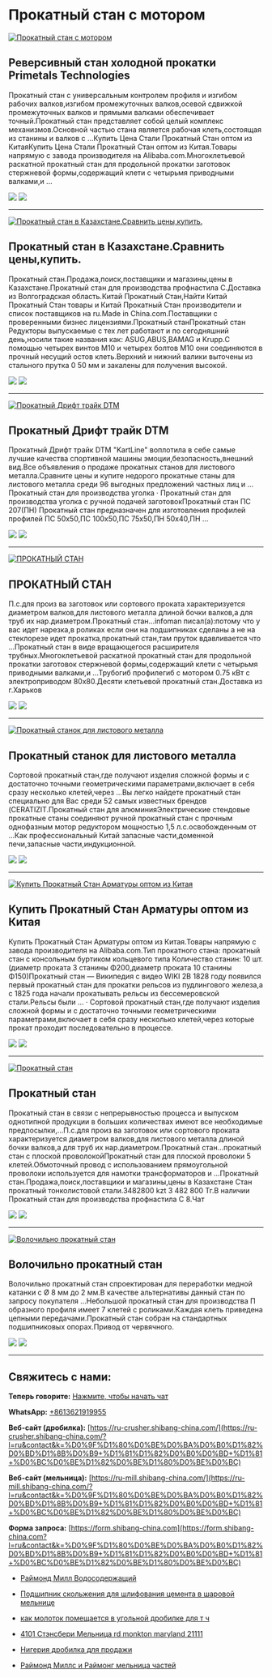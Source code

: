 # Прокатный стан с мотором

<a href="https://swt.shibang-china.com/?l=ru&img&k=%D0%9F%D1%80%D0%BE%D0%BA%D0%B0%D1%82%D0%BD%D1%8B%D0%B9+%D1%81%D1%82%D0%B0%D0%BD+%D1%81+%D0%BC%D0%BE%D1%82%D0%BE%D1%80%D0%BE%D0%BC" target="_blank">![Прокатный стан с мотором](http://static.shibang-china.com/all-800x300/901.jpg)</a>

## Реверсивный стан холодной прокатки Primetals Technologies
Прокатный стан с универсальным контролем профиля и изгибом рабочих валков,изгибом промежуточных валков,осевой сдвижкой промежуточных валков и прямыми валками обеспечивает точный.Прокатный стан представляет собой целый комплекс механизмов.Основной частью стана является рабочая клеть,состоящая из станины и валков с …Купить Цена Стали Прокатный Стан оптом из КитаяКупить Цена Стали Прокатный Стан оптом из Китая.Товары напрямую с завода производителя на Alibaba.com.Многоклетьевой раскатной прокатный стан для продольной прокатки заготовок стержневой формы,содержащий клети с четырьмя приводными валками,и …


<a href="https://whatsapp.shibangsoft.com/WhatsApp.php" target="_blank" title="WhatsApp">![](http://static.shibang-china.com/icon/whatsapp.png)</a> <a href="https://swt.shibang-china.com/?l=ru&icon&k=%D0%9F%D1%80%D0%BE%D0%BA%D0%B0%D1%82%D0%BD%D1%8B%D0%B9+%D1%81%D1%82%D0%B0%D0%BD+%D1%81+%D0%BC%D0%BE%D1%82%D0%BE%D1%80%D0%BE%D0%BC" target="_blank">![](http://static.shibang-china.com/icon/chat-ru.png)</a>

---

<a href="https://swt.shibang-china.com/?l=ru&img&k=%D0%9F%D1%80%D0%BE%D0%BA%D0%B0%D1%82%D0%BD%D1%8B%D0%B9+%D1%81%D1%82%D0%B0%D0%BD+%D1%81+%D0%BC%D0%BE%D1%82%D0%BE%D1%80%D0%BE%D0%BC" target="_blank">![Прокатный стан в Казахстане.Сравнить цены,купить.](http://static.shibang-china.com/all-800x300/1358.jpg)</a>

## Прокатный стан в Казахстане.Сравнить цены,купить.
Прокатный стан.Продажа,поиск,поставщики и магазины,цены в Казахстане.Прокатный стан для производства профнастила С.Доставка из Волгоградская область.Китай Прокатный Стан,Найти Китай Прокатный Стан товары и Китай Прокатный Стан производители и список поставщиков на ru.Made in China.com.Поставщики с проверенными бизнес лицензиями.Прокатный станПрокатный стан Редукторы выпускаемые с тех лет работают и по сегодняшний день,носили такие названия как: ASUG,ABUS,BAMAG и Krupp.С помощью четырех винтов М10 и четырех болтов М10 они соединяются в прочный несущий остов клеть.Верхний и нижний валики выточены из стального прутка 0 50 мм и закалены для получения высокой.


<a href="https://whatsapp.shibangsoft.com/WhatsApp.php" target="_blank" title="WhatsApp">![](http://static.shibang-china.com/icon/whatsapp.png)</a> <a href="https://swt.shibang-china.com/?l=ru&icon&k=%D0%9F%D1%80%D0%BE%D0%BA%D0%B0%D1%82%D0%BD%D1%8B%D0%B9+%D1%81%D1%82%D0%B0%D0%BD+%D1%81+%D0%BC%D0%BE%D1%82%D0%BE%D1%80%D0%BE%D0%BC" target="_blank">![](http://static.shibang-china.com/icon/chat-ru.png)</a>

---

<a href="https://swt.shibang-china.com/?l=ru&img&k=%D0%9F%D1%80%D0%BE%D0%BA%D0%B0%D1%82%D0%BD%D1%8B%D0%B9+%D1%81%D1%82%D0%B0%D0%BD+%D1%81+%D0%BC%D0%BE%D1%82%D0%BE%D1%80%D0%BE%D0%BC" target="_blank">![Прокатный Дрифт трайк DTM](http://static.shibang-china.com/all-800x300/691.jpg)</a>

## Прокатный Дрифт трайк DTM
Прокатный Дрифт трайк DTM &quot;KartLine&quot; воплотила в себе самые лучшие качества спортивной машины эмоции,безопасность,внешний вид.Все объявления о продаже прокатных станов для листового металла.Сравните цены и купите недорого прокатные станы для листового металла среди 96 выгодных предложений частных лиц и …Прокатный стан для производства уголка&nbsp;&#0183;&#32;Прокатный стан для производства уголка с ручной подачей заготовокПрокатный стан ПС 207(ПН) Прокатный стан предназначен для изготовления профилей профилей ПС 50х50,ПС 100х50,ПС 75х50,ПН 50х40,ПН …


<a href="https://whatsapp.shibangsoft.com/WhatsApp.php" target="_blank" title="WhatsApp">![](http://static.shibang-china.com/icon/whatsapp.png)</a> <a href="https://swt.shibang-china.com/?l=ru&icon&k=%D0%9F%D1%80%D0%BE%D0%BA%D0%B0%D1%82%D0%BD%D1%8B%D0%B9+%D1%81%D1%82%D0%B0%D0%BD+%D1%81+%D0%BC%D0%BE%D1%82%D0%BE%D1%80%D0%BE%D0%BC" target="_blank">![](http://static.shibang-china.com/icon/chat-ru.png)</a>

---

<a href="https://swt.shibang-china.com/?l=ru&img&k=%D0%9F%D1%80%D0%BE%D0%BA%D0%B0%D1%82%D0%BD%D1%8B%D0%B9+%D1%81%D1%82%D0%B0%D0%BD+%D1%81+%D0%BC%D0%BE%D1%82%D0%BE%D1%80%D0%BE%D0%BC" target="_blank">![ПРОКАТНЫЙ СТАН](http://static.shibang-china.com/all-800x300/536.jpg)</a>

## ПРОКАТНЫЙ СТАН
П.с.для произ ва заготовок или сортового проката характеризуется диаметром валков,для листового металла длиной бочки валков,а для труб их нар.диаметром.Прокатный стан…infoman писал(а):потому что у вас идет нарезка,в роликах если они на подшипниках сделаны а не на стеклорезе идет прокатка,прокатный стан,там пруток вдавливается что …Прокатный стан в виде вращающегося расширителя трубных.Многоклетьевой раскатной прокатный стан для продольной прокатки заготовок стержневой формы,содержащий клети с четырьмя приводными валками,и …Трубогиб профилегиб с мотором 0.75 кВт с электроприводом 80х80.Десяти клетьевой прокатный стан.Доставка из г.Харьков


<a href="https://whatsapp.shibangsoft.com/WhatsApp.php" target="_blank" title="WhatsApp">![](http://static.shibang-china.com/icon/whatsapp.png)</a> <a href="https://swt.shibang-china.com/?l=ru&icon&k=%D0%9F%D1%80%D0%BE%D0%BA%D0%B0%D1%82%D0%BD%D1%8B%D0%B9+%D1%81%D1%82%D0%B0%D0%BD+%D1%81+%D0%BC%D0%BE%D1%82%D0%BE%D1%80%D0%BE%D0%BC" target="_blank">![](http://static.shibang-china.com/icon/chat-ru.png)</a>

---

<a href="https://swt.shibang-china.com/?l=ru&img&k=%D0%9F%D1%80%D0%BE%D0%BA%D0%B0%D1%82%D0%BD%D1%8B%D0%B9+%D1%81%D1%82%D0%B0%D0%BD+%D1%81+%D0%BC%D0%BE%D1%82%D0%BE%D1%80%D0%BE%D0%BC" target="_blank">![Прокатный станок для листового металла](http://static.shibang-china.com/all-800x300/1252.jpg)</a>

## Прокатный станок для листового металла
Сортовой прокатный стан,где получают изделия сложной формы и с достаточно точными геометрическими параметрами,включает в себя сразу несколько клетей,через …Вы легко найдете прокатный стан специально для Вас среди 52 самых известных брендов (CERATIZIT.Прокатный стан для алюминияЭлектрические стендовые прокатные станы соединяют ручной прокатный стан с прочным однофазным мотор редуктором мощностью 1,5 л.с.освобожденным от …Как профессиональный Китай запасные части,доменной печи,запасные части,индукционной.


<a href="https://whatsapp.shibangsoft.com/WhatsApp.php" target="_blank" title="WhatsApp">![](http://static.shibang-china.com/icon/whatsapp.png)</a> <a href="https://swt.shibang-china.com/?l=ru&icon&k=%D0%9F%D1%80%D0%BE%D0%BA%D0%B0%D1%82%D0%BD%D1%8B%D0%B9+%D1%81%D1%82%D0%B0%D0%BD+%D1%81+%D0%BC%D0%BE%D1%82%D0%BE%D1%80%D0%BE%D0%BC" target="_blank">![](http://static.shibang-china.com/icon/chat-ru.png)</a>

---

<a href="https://swt.shibang-china.com/?l=ru&img&k=%D0%9F%D1%80%D0%BE%D0%BA%D0%B0%D1%82%D0%BD%D1%8B%D0%B9+%D1%81%D1%82%D0%B0%D0%BD+%D1%81+%D0%BC%D0%BE%D1%82%D0%BE%D1%80%D0%BE%D0%BC" target="_blank">![Купить Прокатный Стан Арматуры оптом из Китая](http://static.shibang-china.com/all-800x300/1493.jpg)</a>

## Купить Прокатный Стан Арматуры оптом из Китая
Купить Прокатный Стан Арматуры оптом из Китая.Товары напрямую с завода производителя на Alibaba.com.Тип прокатного стана: прокатный стан с консольным буртиком кольцевого типа Количество станин: 10 шт.(диаметр проката 3 станины Φ200,диаметр проката 10 станины Φ150)Прокатный стан — Википедия с видео WIKI 2В 1828 году появился первый прокатный стан для прокатки рельсов из пудлингового железа,а с 1825 года начали прокатывать рельсы из бессемеровской стали.Рельсы были …&nbsp;&#0183;&#32;Сортовой прокатный стан,где получают изделия сложной формы и с достаточно точными геометрическими параметрами,включает в себя сразу несколько клетей,через которые прокат проходит последовательно в процессе.


<a href="https://whatsapp.shibangsoft.com/WhatsApp.php" target="_blank" title="WhatsApp">![](http://static.shibang-china.com/icon/whatsapp.png)</a> <a href="https://swt.shibang-china.com/?l=ru&icon&k=%D0%9F%D1%80%D0%BE%D0%BA%D0%B0%D1%82%D0%BD%D1%8B%D0%B9+%D1%81%D1%82%D0%B0%D0%BD+%D1%81+%D0%BC%D0%BE%D1%82%D0%BE%D1%80%D0%BE%D0%BC" target="_blank">![](http://static.shibang-china.com/icon/chat-ru.png)</a>

---

<a href="https://swt.shibang-china.com/?l=ru&img&k=%D0%9F%D1%80%D0%BE%D0%BA%D0%B0%D1%82%D0%BD%D1%8B%D0%B9+%D1%81%D1%82%D0%B0%D0%BD+%D1%81+%D0%BC%D0%BE%D1%82%D0%BE%D1%80%D0%BE%D0%BC" target="_blank">![Прокатный стан](http://static.shibang-china.com/all-800x300/414.jpg)</a>

## Прокатный стан
Прокатный стан в связи с непрерывностью процесса и выпуском однотипной продукции в больших количествах имеют все необходимые предпосылки,…П.с.для произ ва заготовок или сортового проката характеризуется диаметром валков,для листового металла длиной бочки валков,а для труб их нар.диаметром.Прокатный стан…прокатный стан с плоской проволокойПрокатный стан для плоской проволоки 5 клетей.Обмоточный провод с использованием прямоугольной проволоки используется для намотки трансформаторов и …Прокатный стан.Продажа,поиск,поставщики и магазины,цены в Казахстане Стан прокатный тонколистовой стали.3482800 kzt 3 482 800 Тг.В наличии Прокатный стан для производства профнастила С 8.Чат


<a href="https://whatsapp.shibangsoft.com/WhatsApp.php" target="_blank" title="WhatsApp">![](http://static.shibang-china.com/icon/whatsapp.png)</a> <a href="https://swt.shibang-china.com/?l=ru&icon&k=%D0%9F%D1%80%D0%BE%D0%BA%D0%B0%D1%82%D0%BD%D1%8B%D0%B9+%D1%81%D1%82%D0%B0%D0%BD+%D1%81+%D0%BC%D0%BE%D1%82%D0%BE%D1%80%D0%BE%D0%BC" target="_blank">![](http://static.shibang-china.com/icon/chat-ru.png)</a>

---

<a href="https://swt.shibang-china.com/?l=ru&img&k=%D0%9F%D1%80%D0%BE%D0%BA%D0%B0%D1%82%D0%BD%D1%8B%D0%B9+%D1%81%D1%82%D0%B0%D0%BD+%D1%81+%D0%BC%D0%BE%D1%82%D0%BE%D1%80%D0%BE%D0%BC" target="_blank">![Волочильно прокатный стан](http://static.shibang-china.com/all-800x300/287.jpg)</a>

## Волочильно прокатный стан
Волочильно прокатный стан спроектирован для переработки медной катанки с &#216; 8 мм до 2 мм.В качестве альтернативы данный стан по запросу покупателя …Небольшой прокатный стан для производства П образного профиля имеет 7 клетей с роликами.Каждая клеть приведена цепными передачами.Прокатный стан собран на стандартных подшипниковых опорах.Привод от червячного.

<a href="https://whatsapp.shibangsoft.com/WhatsApp.php" target="_blank" title="WhatsApp">![](http://static.shibang-china.com/icon/whatsapp.png)</a> <a href="https://swt.shibang-china.com/?l=ru&icon&k=%D0%9F%D1%80%D0%BE%D0%BA%D0%B0%D1%82%D0%BD%D1%8B%D0%B9+%D1%81%D1%82%D0%B0%D0%BD+%D1%81+%D0%BC%D0%BE%D1%82%D0%BE%D1%80%D0%BE%D0%BC" target="_blank">![](http://static.shibang-china.com/icon/chat-ru.png)</a>

---
## Свяжитесь с нами:

**Теперь говорите:** [Нажмите, чтобы начать чат](https://swt.shibang-china.com?l=ru&contact&k=%D0%9F%D1%80%D0%BE%D0%BA%D0%B0%D1%82%D0%BD%D1%8B%D0%B9+%D1%81%D1%82%D0%B0%D0%BD+%D1%81+%D0%BC%D0%BE%D1%82%D0%BE%D1%80%D0%BE%D0%BC)

**WhatsApp:**  [+8613621919955](https://whatsapp.shibangsoft.com/WhatsApp.php)

**Веб-сайт (дробилка):** [https://ru-crusher.shibang-china.com/](https://ru-crusher.shibang-china.com/?l=ru&contact&k=%D0%9F%D1%80%D0%BE%D0%BA%D0%B0%D1%82%D0%BD%D1%8B%D0%B9+%D1%81%D1%82%D0%B0%D0%BD+%D1%81+%D0%BC%D0%BE%D1%82%D0%BE%D1%80%D0%BE%D0%BC)

**Веб-сайт (мельница):** [https://ru-mill.shibang-china.com/](https://ru-mill.shibang-china.com/?l=ru&contact&k=%D0%9F%D1%80%D0%BE%D0%BA%D0%B0%D1%82%D0%BD%D1%8B%D0%B9+%D1%81%D1%82%D0%B0%D0%BD+%D1%81+%D0%BC%D0%BE%D1%82%D0%BE%D1%80%D0%BE%D0%BC)

**Форма запроса:** [https://form.shibang-china.com](https://form.shibang-china.com?l=ru&contact&k=%D0%9F%D1%80%D0%BE%D0%BA%D0%B0%D1%82%D0%BD%D1%8B%D0%B9+%D1%81%D1%82%D0%B0%D0%BD+%D1%81+%D0%BC%D0%BE%D1%82%D0%BE%D1%80%D0%BE%D0%BC)

* [Раймонд Милл Водосодержащий](../122/%D0%A0%D0%B0%D0%B9%D0%BC%D0%BE%D0%BD%D0%B4%20%D0%9C%D0%B8%D0%BB%D0%BB%20%D0%92%D0%BE%D0%B4%D0%BE%D1%81%D0%BE%D0%B4%D0%B5%D1%80%D0%B6%D0%B0%D1%89%D0%B8%D0%B9.md)

* [Подшипник скольжения для шлифования цемента в шаровой мельнице](../124/%D0%9F%D0%BE%D0%B4%D1%88%D0%B8%D0%BF%D0%BD%D0%B8%D0%BA%20%D1%81%D0%BA%D0%BE%D0%BB%D1%8C%D0%B6%D0%B5%D0%BD%D0%B8%D1%8F%20%D0%B4%D0%BB%D1%8F%20%D1%88%D0%BB%D0%B8%D1%84%D0%BE%D0%B2%D0%B0%D0%BD%D0%B8%D1%8F%20%D1%86%D0%B5%D0%BC%D0%B5%D0%BD%D1%82%D0%B0%20%D0%B2%20%D1%88%D0%B0%D1%80%D0%BE%D0%B2%D0%BE%D0%B9%20%D0%BC%D0%B5%D0%BB%D1%8C%D0%BD%D0%B8%D1%86%D0%B5.md)

* [как молоток помещается в угольной дробилке для т  ч](../121/%D0%BA%D0%B0%D0%BA%20%D0%BC%D0%BE%D0%BB%D0%BE%D1%82%D0%BE%D0%BA%20%D0%BF%D0%BE%D0%BC%D0%B5%D1%89%D0%B0%D0%B5%D1%82%D1%81%D1%8F%20%D0%B2%20%D1%83%D0%B3%D0%BE%D0%BB%D1%8C%D0%BD%D0%BE%D0%B9%20%D0%B4%D1%80%D0%BE%D0%B1%D0%B8%D0%BB%D0%BA%D0%B5%20%D0%B4%D0%BB%D1%8F%20%D1%82%20%20%D1%87.md)

* [4101 Стэнсбери Мельница rd monkton maryland 21111](../123/4101%20%D0%A1%D1%82%D1%8D%D0%BD%D1%81%D0%B1%D0%B5%D1%80%D0%B8%20%D0%9C%D0%B5%D0%BB%D1%8C%D0%BD%D0%B8%D1%86%D0%B0%20rd%20monkton%20maryland%2021111.md)

* [Нигерия дробилка для продажи](../122/%D0%9D%D0%B8%D0%B3%D0%B5%D1%80%D0%B8%D1%8F%20%D0%B4%D1%80%D0%BE%D0%B1%D0%B8%D0%BB%D0%BA%D0%B0%20%D0%B4%D0%BB%D1%8F%20%D0%BF%D1%80%D0%BE%D0%B4%D0%B0%D0%B6%D0%B8.md)

* [Раймонд Миллс и Раймонг мельница частей](../124/%D0%A0%D0%B0%D0%B9%D0%BC%D0%BE%D0%BD%D0%B4%20%D0%9C%D0%B8%D0%BB%D0%BB%D1%81%20%D0%B8%20%D0%A0%D0%B0%D0%B9%D0%BC%D0%BE%D0%BD%D0%B3%20%D0%BC%D0%B5%D0%BB%D1%8C%D0%BD%D0%B8%D1%86%D0%B0%20%D1%87%D0%B0%D1%81%D1%82%D0%B5%D0%B9.md)